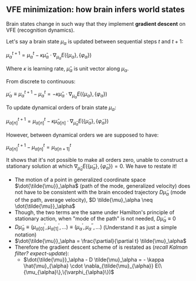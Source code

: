 ## VFE minimization: how brain infers world states

Brain states change in such way that they implement **gradient descent** on VFE (recognition dynamics).

Let's say a brain state $\mu_{\alpha}$ is updated between sequential steps $t$ and $t+1$:

$\mu_{\alpha}^{t+1} = \mu_{\alpha}^{t} - \kappa \hat{\mu}_{\alpha} \cdot  \nabla_{\mu_{\alpha}} E(\{\mu_{\alpha}\},\{\varphi_{\alpha}\})$

Where $\kappa$ is learning rate, $\hat{\mu}_{\alpha}$ is unit vector along $\mu_{\alpha}$.

From discrete to continuous:

$\dot{\mu}_{\alpha} \equiv \mu_{\alpha}^{t+1} - \mu_{\alpha}^{t} = - \kappa \hat{\mu}_{\alpha} \cdot  \nabla_{\mu_{\alpha}} E(\{\mu_{\alpha}\},\{\varphi_{\alpha}\})$

To update dynamical orders of brain state $\mu_\alpha$:

$\mu_{\alpha [n]}^{t+1} = \mu_{\alpha [n]}^{t} - \kappa \hat{\mu}_{\alpha [n]} \cdot  \nabla_{\tilde{\mu}_{\alpha}} E(\{\tilde{\mu}_{\alpha}\},\{\tilde{\varphi}_{\alpha}\})$

However, between dynamical orders we are supposed to have:

$\mu_{\alpha [n]}^{t+1} - \mu_{\alpha [n]}^{t} = \mu_{\alpha [n+1]}^{t}$

It shows that it's not possible to make all orders zero, unable to construct a stationary solution at which $\nabla_{\tilde{\mu}_{\alpha}} E(\{\tilde{\mu}_{\alpha}\},\{\tilde{\varphi}_{\alpha}\}) = 0$. We have to restate it!
- The motion of a point in generalized coordinate space $\dot{\tilde{\mu}}_\alpha$ (path of the mode, generalized velocity) does not have to be consistent with the brain encoded trajectory $D \tilde{\mu}_\alpha$ (mode of the path, average velocity), $D \tilde{\mu}_\alpha \neq \dot{\tilde{\mu}}_\alpha$
- Though, the two terms are the same under Hamilton's principle of stationary action, when "mode of the path" is not needed, $D \tilde{\mu}_\alpha \equiv 0$
- $D \tilde{\mu}_\alpha \equiv \left ( \mu_{\alpha [0]}^{\prime}, \mu_{\alpha [1]}^{\prime}, \dots \right ) \equiv \left ( \mu_{\alpha}^{\prime}, \mu_{\alpha}^{\prime\prime}, \dots \right )$ (Understand it as just a simple notation)
- $\dot{\tilde{\mu}}_\alpha = \frac{\partial}{\partial t} \tilde{\mu}_\alpha$
- Therefore the gradient descent scheme of is restated as (*recall Kalman filter? expect-update*):
  - $\dot{\tilde{\mu}}_\alpha - D \tilde{\mu}_\alpha = - \kappa \hat{\mu}_{\alpha} \cdot  \nabla_{\tilde{\mu}_{\alpha}} E(\{\mu_{\alpha}\},\{\varphi_{\alpha}\})$ 